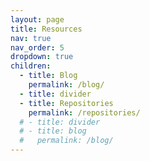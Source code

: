 ```yaml
---
layout: page
title: Resources
nav: true
nav_order: 5
dropdown: true
children:
  - title: Blog
    permalink: /blog/
  - title: divider
  - title: Repositories
    permalink: /repositories/
  # - title: divider
  # - title: blog
  #   permalink: /blog/
---
```

